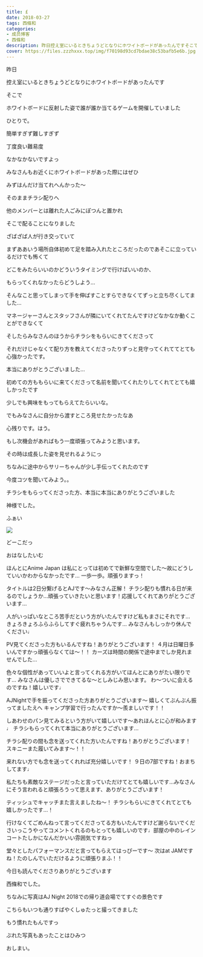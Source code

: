 ```yaml
---
title: £
date: 2018-03-27
tags: 西條和
categories: 
- 成员博客
- 西條和
description: 昨日控え室にいるときちょうどとなりにホワイトボードがあったんですそこでホワイトボードに反射した姿で誰が誰か当てるゲームを開催してい...
cover: https://files.zzzhxxx.top/img/f70198d93cd7bdae38c53bafb5e6b.jpg 
---
```








昨日






控え室にいるときちょうどとなりにホワイトボードがあったんです








そこで










ホワイトボードに反射した姿で誰が誰か当てるゲームを開催していました







ひとりで。









簡単すぎず難しすぎず








丁度良い難易度









なかなかないですよっ








みなさんもお近くにホワイトボードがあった際にはぜひ










みずはんだけ当てれへんかった〜











そのままチラシ配りへ









他のメンバーとは離れた人ごみにぽつんと置かれ









そこで配ることになりました









ざばざば人が行き交っていて








まずああいう場所自体初めて足を踏み入れたところだったのであそこに立っているだけでも怖くて













どこをみたらいいのかどういうタイミングで行けばいいのか、









もらってくれなかったらどうしよう…








そんなこと思ってしまって手を伸ばすことすらできなくてずっと立ち尽くしてました…









マネージャーさんとスタッフさんが隣にいてくれてたんですけどなかなか動くことができなくて









そしたらみなさんのほうからチラシをもらいにきてくださって








それだけじゃなくて配り方を教えてくださったりずっと見守ってくれててとても心強かったです。








本当にありがとうございました…












初めての方ももらいに来てくださって名前を聞いてくれたりしてくれてとても嬉しかったです










少しでも興味をもってもらえてたらいいな。











でもみなさんに自分から渡すところ見せたかったなあ









心残りです。はう。









もし次機会があればもう一度頑張ってみようと思います。










その時は成長した姿を見せれるようにっ










ちなみに途中からサリーちゃんが少し手伝ってくれたのです










今度コツを聞いてみよう。。












チラシをもらってくださった方、本当に本当にありがとうございました









神様でした。














ふぁい

![](https://files.zzzhxxx.top/img/f70198d93cd7bdae38c53bafb5e6b.jpg)





どーこだっ











おはなしたいむ



ほんとにAnime Japan は私にとっては初めてで新鮮な空間でした〜故にどうしていいかわからなかったです…
一歩一歩。頑張りますっ！





タイトルは2日分繋げるとAJです〜みなさん正解！
チラシ配りも慣れる日が来るのでしょうか…頑張っていきたいと思います！応援してくれてありがとうございます…






人がいっぱいなところ苦手だという方がいたんですけど私もまさにそれです…
きょろきょろふらふらしてすぐ疲れちゃうんです…
みなさんもしっかり休んでください♩







PV見てくださった方もいるんですね！ありがとうございます！
４月は日曜日多いんですかっ頑張らなくては〜！！
カーズは時間の関係で途中までしか見れませんでした…






色々な個性があっていいよと言ってくれる方がいてほんとにありがたい限りです…
みなさんは優しさでできてるな〜としみじみ思います。
わ〜ついに会えるのですね！嬉しいです♩





AJNightで手を振ってくださった方ありがとうございます〜
嬉しくてぶんぶん振ってましたえへ
キャンプ学習で行ったんですか〜羨ましいです！！






しあわせのパン見てみるという方がいて嬉しいです〜あれほんとに心が和みます♩
チラシもらってくれて本当にありがとうございます…




チラシ配りの間も念を送ってくれた方いたんですね！ありがとうございます！
スキニーまた履いてみます〜！！





来れない方でも念を送ってくれれば充分嬉しいです！
９日の7部ですね！おまちしてます♩




私たちも素敵なステージだったと言っていただけてとても嬉しいです…みなさんにそう言われると頑張ろうって思えます、ありがとうございます！




ティッシュでキャッチまた言えましたね〜！
チラシもらいにきてくれてとても嬉しかったです…！





行けなくてごめんねって言ってくださってる方もいたんですけど謝らないでくださいっこうやってコメントくれるのもとっても嬉しいのです♩部屋の中のレインコートたしかになんだかいい雰囲気ですねっ






堂々としたパフォーマンスだと言ってもらえてはっぴーです〜
次はat JAMですね！たのしんでいただけるように頑張りまふ！！






今日も読んでくださりありがとうございます






西條和でした。








ちなみに写真はAJ Night 2018での帰り道会場でてすぐの景色です









こちらもいつも通りすばやくしゅたっと撮ってきました









もう慣れたもんですっ

















ぶれた写真もあったことはひみつ








おしまい。


